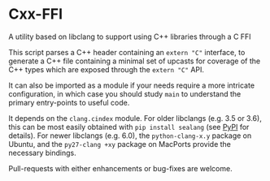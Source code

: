 # Cxx-FFI
A utility based on libclang to support using C++ libraries through a C FFI

This script parses a C++ header containing an `extern "C"` interface,
to generate a C++ file containing a minimal set of upcasts for coverage
of the C++ types which are exposed through the `extern "C"` API.

It can also be imported as a module if your needs require a more intricate configuration,
in which case you should study `main` to understand the primary entry-points to useful code.

It depends on the `clang.cindex` module.
For older libclangs (e.g. 3.5 or 3.6), this can be most easily obtained with `pip install sealang` (see [PyPI](https://pypi.python.org/pypi/sealang) for details).
For newer libclangs (e.g. 6.0), the `python-clang-x.y` package on Ubuntu, and the `py27-clang +xy` package on MacPorts provide the necessary bindings.

Pull-requests with either enhancements or bug-fixes are welcome.
